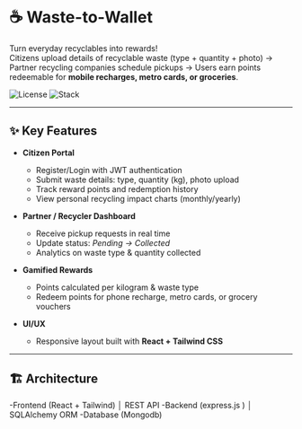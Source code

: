 # ☕ Waste-to-Wallet

Turn everyday recyclables into rewards!  
Citizens upload details of recyclable waste (type + quantity + photo) → Partner recycling companies schedule pickups → Users earn points redeemable for **mobile recharges, metro cards, or groceries**.

![License](https://img.shields.io/badge/license-MIT-green)
![Stack](https://img.shields.io/badge/stack-React%20%2B%20Express%20%2B%20Mongodb)

---

## ✨ Key Features
- **Citizen Portal**  
  - Register/Login with JWT authentication  
  - Submit waste details: type, quantity (kg), photo upload  
  - Track reward points and redemption history  
  - View personal recycling impact charts (monthly/yearly)

- **Partner / Recycler Dashboard**  
  - Receive pickup requests in real time  
  - Update status: *Pending → Collected*  
  - Analytics on waste type & quantity collected

- **Gamified Rewards**  
  - Points calculated per kilogram & waste type  
  - Redeem points for phone recharge, metro cards, or grocery vouchers

- **UI/UX**    
  - Responsive layout built with **React + Tailwind CSS**

---

## 🏗️ Architecture

-Frontend (React + Tailwind)
│ REST API
-Backend (express.js )
│ SQLAlchemy ORM
-Database (Mongodb)

